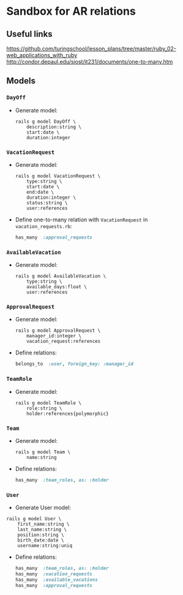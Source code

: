 #   Sandbox for AR relations

##  Useful links
https://github.com/turingschool/lesson_plans/tree/master/ruby_02-web_applications_with_ruby
http://condor.depaul.edu/sjost/it231/documents/one-to-many.htm

##  Models
### `DayOff`
- Generate model:
  ```
  rails g model DayOff \
      description:string \
      start:date \
      duration:integer
  ```


### `VacationRequest`
- Generate model:
  ```
  rails g model VacationRequest \
      type:string \
      start:date \
      end:date \
      duration:integer \
      status:string \
      user:references
  ```

- Define one-to-many relation with `VacationRequest` in `vacation_requests.rb`:
  ```ruby
  has_many  :approval_requests
  ```


### `AvailableVacation`
- Generate model:
  ```
  rails g model AvailableVacation \
      type:string \
      available_days:float \
      user:references
  ```
  <!-- TODO: float? -->


### `ApprovalRequest`

- Generate model:
  ```
  rails g model ApprovalRequest \
      manager_id:integer \
      vacation_request:references
  ```
- Define relations:
  ```ruby
  belongs_to  :user, foreign_key: :manager_id
  ```


### `TeamRole`
- Generate model:
  ```
  rails g model TeamRole \
      role:string \
      holder:references{polymorphic}
  ```


### `Team`
- Generate model:
  ```
  rails g model Team \
      name:string
  ```

- Define relations:
  ```ruby
  has_many  :team_roles, as: :holder
  ```


### `User`
- Generate User model:
```
rails g model User \
    first_name:string \
    last_name:string \
    position:string \
    birth_date:date \
    username:string:uniq
```

- Define relations:
  ```ruby
  has_many  :team_roles, as: :holder
  has_many  :vacation_requests
  has_many  :available_vacations
  has_many  :approval_requests
  ```
